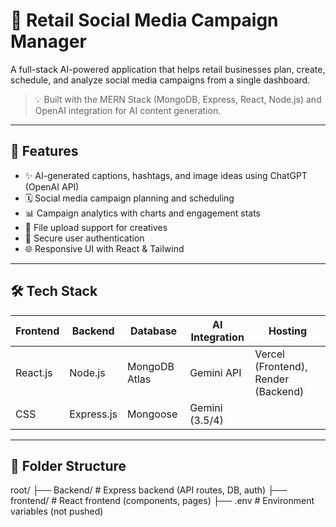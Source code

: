 # 🧠 Retail Social Media Campaign Manager

A full-stack AI-powered application that helps retail businesses plan, create, schedule, and analyze social media campaigns from a single dashboard.

> 💡 Built with the MERN Stack (MongoDB, Express, React, Node.js) and OpenAI integration for AI content generation.

---

## 🚀 Features

- ✨ AI-generated captions, hashtags, and image ideas using ChatGPT (OpenAI API)
- 🗓️ Social media campaign planning and scheduling
- 📊 Campaign analytics with charts and engagement stats
- 📁 File upload support for creatives
- 🔐 Secure user authentication
- 🌐 Responsive UI with React & Tailwind

---

## 🛠 Tech Stack

| Frontend       | Backend        | Database        | AI Integration  | Hosting         |
|----------------|----------------|-----------------|------------------|------------------|
| React.js       | Node.js        | MongoDB Atlas   | Gemini API       | Vercel (Frontend), Render (Backend) |
|  CSS   | Express.js     | Mongoose        | Gemini (3.5/4)  |                 |


---

## 📂 Folder Structure

root/ ├── Backend/ # Express backend (API routes, DB, auth) ├── frontend/ # React frontend (components, pages) ├── .env # Environment variables (not pushed)

